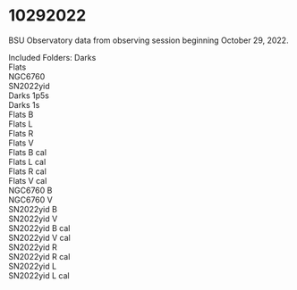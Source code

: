 # 10292022
BSU Observatory data from observing session beginning October 29, 2022.

Included Folders:
 Darks  
 Flats  
 NGC6760  
 SN2022yid  
 Darks 1p5s  
 Darks 1s  
 Flats B  
 Flats L  
 Flats R  
 Flats V  
 Flats B cal  
 Flats L cal  
 Flats R cal  
 Flats V cal  
 NGC6760 B  
 NGC6760 V  
 SN2022yid B  
 SN2022yid V  
 SN2022yid B cal  
 SN2022yid V cal  
 SN2022yid R  
 SN2022yid R cal  
 SN2022yid L  
 SN2022yid L cal  
